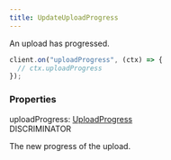 ```yaml
---
title: UpdateUploadProgress
---
```


An upload has progressed.

```ts
client.on("uploadProgress", (ctx) => {
  // ctx.uploadProgress
});
```

### Properties

<div class="flex flex-col gap-3"><div><div class="flex gap-2"><div class="font-mono p" id="p_uploadProgress" data-anchor><span class="font-bold">uploadProgress</span><span class="opacity-50">:</span> <a href="/gh/types/uploadprogress"  >UploadProgress</a></div><div class="flex items-center"><div class="bg-dbt px-1.5 rounded-md select-none text-fgt text-[10px]">DISCRIMINATOR</div></div></div><div class="pl-3"><div class="no-margin">

The new progress of the upload.

</div></div></div></div>


